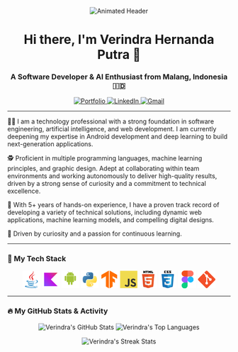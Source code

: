 <p align="center">
  <img src="https://raw.githubusercontent.com/VerindraHernandaPutra/VerindraHernandaPutra/main/header.gif" alt="Animated Header"/>
</p>

<h1 align="center">Hi there, I'm Verindra Hernanda Putra 👋</h1>
<h3 align="center">A Software Developer & AI Enthusiast from Malang, Indonesia 🇮🇩</h3>

<p align="center">
  <a href="https://verindrahernandaputra.github.io/" target="_blank">
    <img src="https://img.shields.io/badge/Portfolio-255E63?style=for-the-badge&logo=hugo&logoColor=white" alt="Portfolio"/>
  </a>
  <a href="https://www.linkedin.com/in/verindra-hernanda-putra/" target="_blank">
    <img src="https://img.shields.io/badge/LinkedIn-0077B5?style=for-the-badge&logo=linkedin&logoColor=white" alt="LinkedIn"/>
  </a>
  <a href="mailto:verindra.hp@gmail.com">
    <img src="https://img.shields.io/badge/Gmail-D14836?style=for-the-badge&logo=gmail&logoColor=white" alt="Gmail"/>
  </a>
</p>

---

🙋‍♂️ I am a technology professional with a strong foundation in software engineering, artificial intelligence, and web development. I am currently deepening my expertise in Android development and deep learning to build next-generation applications.

🕵️ Proficient in multiple programming languages, machine learning principles, and graphic design. Adept at collaborating within team environments and working autonomously to deliver high-quality results, driven by a strong sense of curiosity and a commitment to technical excellence.

💼 With 5+ years of hands-on experience, I have a proven track record of developing a variety of technical solutions, including dynamic web applications, machine learning models, and compelling digital designs.

🧠 Driven by curiosity and a passion for continuous learning.

---

### 🚀 My Tech Stack

<p align="center">
  <img src="https://raw.githubusercontent.com/devicons/devicon/master/icons/java/java-original.svg" alt="java" width="40" height="40"/>
  <img src="https://raw.githubusercontent.com/devicons/devicon/master/icons/kotlin/kotlin-original.svg" alt="kotlin" width="40" height="40"/>
  <img src="https://raw.githubusercontent.com/devicons/devicon/master/icons/android/android-original-wordmark.svg" alt="android" width="40" height="40"/>
  <img src="https://raw.githubusercontent.com/devicons/devicon/master/icons/python/python-original.svg" alt="python" width="40" height="40"/>
  <img src="https://raw.githubusercontent.com/devicons/devicon/master/icons/tensorflow/tensorflow-original.svg" alt="tensorflow" width="40" height="40"/>
  <img src="https://raw.githubusercontent.com/devicons/devicon/master/icons/javascript/javascript-original.svg" alt="javascript" width="40" height="40"/>
  <img src="https://raw.githubusercontent.com/devicons/devicon/master/icons/html5/html5-original-wordmark.svg" alt="html5" width="40" height="40"/>
  <img src="https://raw.githubusercontent.com/devicons/devicon/master/icons/css3/css3-original-wordmark.svg" alt="css3" width="40" height="40"/>
  <img src="https://raw.githubusercontent.com/devicons/devicon/master/icons/figma/figma-original.svg" alt="figma" width="40" height="40"/>
  <img src="https://raw.githubusercontent.com/devicons/devicon/master/icons/git/git-original.svg" alt="git" width="40" height="40"/>
</p>

---

### 🔥 My GitHub Stats & Activity

<p align="center">
  <img align="center" src="https://github-readme-stats.vercel.app/api?username=VerindraHernandaPutra&show_icons=true&locale=en&theme=tokyonight&count_private=true" alt="Verindra's GitHub Stats" />
  <img align="center" src="https://github-readme-stats.vercel.app/api/top-langs?username=VerindraHernandaPutra&layout=compact&locale=en&theme=tokyonight" alt="Verindra's Top Languages" />
</p>
<p align="center">
  <img align="center" src="https://github-readme-streak-stats.herokuapp.com/?user=VerindraHernandaPutra&theme=tokyonight" alt="Verindra's Streak Stats" />
</p>
